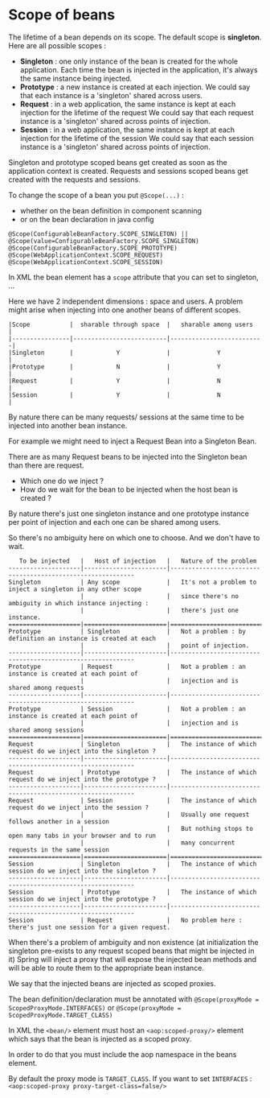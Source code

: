 # Scope of beans

The lifetime of a bean depends on its scope.
The default scope is __singleton__.
Here are all possible scopes :
* __Singleton__ : one only instance of the bean is created for the whole application.
  Each time the bean is injected in the application, it's always the same instance being injected.
* __Prototype__ : a new instance is created at each injection.
  We could say that each instance is a 'singleton' shared across users.
* __Request__ : in a web application, the same instance is kept at each injection for the lifetime of the request
  We could say that each request instance is a 'singleton' shared across points of injection.  
* __Session__ : in a web application, the same instance is kept at each injection for the lifetime of the session
  We could say that each session instance is a 'singleton' shared across points of injection.

Singleton and prototype scoped beans get created as soon as the application context is created.
Requests and sessions scoped beans get created with the requests and sessions. 

To change the scope of a bean you put ```@Scope(...)``` :
* whether on the bean definition in component scanning
* or on the bean declaration in java config
```
@Scope(ConfigurableBeanFactory.SCOPE_SINGLETON) || @Scope(value=ConfigurableBeanFactory.SCOPE_SINGLETON)
@Scope(ConfigurableBeanFactory.SCOPE_PROTOTYPE)
@Scope(WebApplicationContext.SCOPE_REQUEST)
@Scope(WebApplicationContext.SCOPE_SESSION)
```
In XML the bean element has a ```scope``` attribute that you can set to singleton, ...

Here we have 2 independent dimensions : space and users.
A problem might arise when injecting into one another beans of different scopes.
```
|Scope           |  sharable through space  |   sharable among users   |
|----------------|--------------------------|--------------------------|
|Singleton       |            Y             |             Y            |
|Prototype       |            N             |             Y            |
|Request         |            Y             |             N            |
|Session         |            Y             |             N            |
```

By nature there can be many requests/ sessions at the same time to be injected into another bean instance.

For example we might need to inject a Request Bean into a Singleton Bean.

There are as many Request beans to be injected into the Singleton bean than there are request.
* Which one do we inject ?
* How do we wait for the bean to be injected when the host bean is created ?

By nature there's just one singleton instance and one prototype instance per point of injection
and each one can be shared among users.

So there's no ambiguity here on which one to choose. And we don't have to wait.

```
   To be injected   |   Host of injection   |   Nature of the problem
--------------------|-----------------------|------------------------------------------------------------
Singleton           | Any scope             |   It's not a problem to inject a singleton in any other scope
                    |                       |   since there's no ambiguity in which instance injecting :
                    |                       |   there's just one instance.
====================|=======================|============================================================
Prototype           | Singleton             |   Not a problem : by definition an instance is created at each
                    |                       |   point of injection.
--------------------|-----------------------|------------------------------------------------------------
Prototype           | Request               |   Not a problem : an instance is created at each point of
                    |                       |   injection and is shared among requests
--------------------|-----------------------|------------------------------------------------------------
Prototype           | Session               |   Not a problem : an instance is created at each point of
                    |                       |   injection and is shared among sessions
====================|=======================|============================================================
Request             | Singleton             |   The instance of which request do we inject into the singleton ?
--------------------|-----------------------|------------------------------------------------------------
Request             | Prototype             |   The instance of which request do we inject into the prototype ?
--------------------|-----------------------|------------------------------------------------------------
Request             | Session               |   The instance of which request do we inject into the session ?
                    |                       |   Usually one request follows another in a session
                    |                       |   But nothing stops to open many tabs in your browser and to run
                    |                       |   many concurrent requests in the same session
====================|=======================|============================================================
Session             | Singleton             |   The instance of which session do we inject into the singleton ?
--------------------|-----------------------|------------------------------------------------------------
Session             | Prototype             |   The instance of which session do we inject into the prototype ?
--------------------|-----------------------|------------------------------------------------------------
Session             | Request               |   No problem here : there's just one session for a given request.
```

When there's a problem of ambiguity and non existence (at initialization the singleton pre-exists
to any request scoped beans that might be injected in it) Spring will inject a proxy
that will expose the injected bean methods and will be able to route them to the appropriate bean instance.

We say that the injected beans are injected as scoped proxies.

The bean definition/declaration must be annotated with ```@Scope(proxyMode = ScopedProxyMode.INTERFACES)```
or ```@Scope(proxyMode = ScopedProxyMode.TARGET_CLASS)```

In XML the ```<bean/>``` element must host an ```<aop:scoped-proxy/>``` element
which says that the bean is injected as a scoped proxy.

In order to do that you must include the aop namespace in the beans element.

By default the proxy mode is ```TARGET_CLASS```. If you want to set ```INTERFACES``` :
```<aop:scoped-proxy proxy-target-class=false/>```
